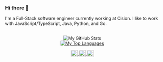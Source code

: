 

### Hi there 👋



<p>I'm a Full-Stack software engineer currently working at Cision. I like to work with JavaScript/TypeScript, Java, Python, and Go. </p>

<div align="center">
  <br/>
  <img width="" src="https://github-readme-stats.vercel.app/api?username=randykinne&count_private=true&show_icons=true" alt="My GitHub Stats" />
  <br>
  <a href="https://github.com/randykinne?tab=repositories">
    <img width="" src="https://github-readme-stats.vercel.app/api/top-langs/?username=randykinne&layout=compact&card_width=300&langs_count=10&hide=sass%2Cc%23%2Cdart%2Chtml" alt="My Top Languages" />
  </a>
  <br />
  <br />
</div>

<br />

<p align="center" style="margin: -20px 0 30px">
   <a href="https://discord.com/users/461723612379086849">
  <img align="center" alt="Randy's Discord" width="22px" src="https://raw.githubusercontent.com/peterthehan/peterthehan/master/assets/discord.svg" />
</a>
<a href="https://twitter.com/randykinne">
  <img align="center" alt="Randy's Twitter" width="22px" src="https://raw.githubusercontent.com/peterthehan/peterthehan/master/assets/twitter.svg" />
</a>
<a href="https://www.linkedin.com/in/randykinne/">
  <img align="center" alt="Randy's LinkedIn" width="22px" src="https://raw.githubusercontent.com/peterthehan/peterthehan/master/assets/linkedin.svg" />
</a>
</p>

